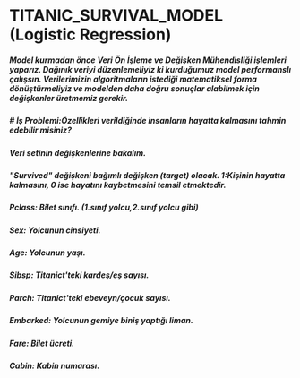 # TITANIC_SURVIVAL_MODEL (Logistic Regression)

##### Model kurmadan önce Veri Ön İşleme ve Değişken Mühendisliği işlemleri yaparız. Dağınık veriyi düzenlemeliyiz ki kurduğumuz model performanslı çalışsın. Verilerimizin algoritmaların istediği matematiksel forma dönüştürmeliyiz ve modelden daha doğru sonuçlar alabilmek için değişkenler üretmemiz gerekir.

##### # İş Problemi:Özellikleri verildiğinde insanların hayatta kalmasını tahmin edebilir misiniz?
##### Veri setinin değişkenlerine bakalım.
##### "Survived" değişkeni bağımlı değişken (target) olacak. 1:Kişinin hayatta kalmasını, 0 ise hayatını kaybetmesini temsil etmektedir.
##### Pclass: Bilet sınıfı. (1.sınıf yolcu,2.sınıf yolcu gibi)
##### Sex: Yolcunun cinsiyeti.
##### Age: Yolcunun yaşı.
##### Sibsp: Titanict'teki kardeş/eş sayısı.
##### Parch: Titanict'teki ebeveyn/çocuk sayısı.
##### Embarked: Yolcunun gemiye biniş yaptığı liman.
##### Fare: Bilet ücreti.
##### Cabin: Kabin numarası.










